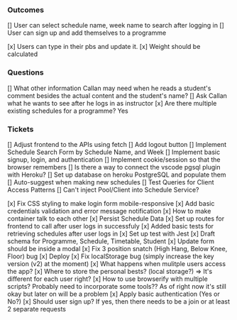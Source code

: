 ### Outcomes

[] User can select schedule name, week name to search after logging in
[] User can sign up and add themselves to a programme

[x] Users can type in their pbs and update it.
[x] Weight should be calculated

### Questions

[] What other information Callan may need when he reads a student's comment besides the actual content and the student's name?
[] Ask Callan what he wants to see after he logs in as instructor
[x] Are there multiple existing schedules for a programme? Yes

### Tickets

[] Adjust frontend to the APIs using fetch
[] Add logout button
[] Implement Schedule Search Form by Schedule Name, and Week
[] Implement basic signup, login, and authentication
[] Implement cookie/session so that the browser remembers
[] Is there a way to connect the vscode pgsql plugin with Heroku?
[] Set up database on heroku PostgreSQL and populate them
[] Auto-suggest when making new schedules
[] Test Queries for Client Access Patterns
[] Can't inject Pool/Client into Schedule Service?

[x] Fix CSS styling to make login form mobile-responsive
[x] Add basic credentials validation and error message notification
[x] How to make container talk to each other
[x] Persist Schedule Data
[x] Set up routes for frontend to call after user logs in successfuly
[x] Added basic tests for retrieving schedules after user logs in
[x] Set up test with Jest
[x] Draft schema for Programme, Schedule, Timetable, Student
[x] Update form should be inside a modal
[x] Fix 3 position snatch (High Hang, Below Knee, Floor) bug
[x] Deploy
[x] Fix localStorage bug (simply increase the key version (v2) at the moment)
[x] What happens when mulitple users access the app?
[x] Where to store the personal bests? (local storage?) => It's different for each user right?
[x] How to use browserify with multiple scripts? Probably need to incorporate some tools?? As of right now it's still okay but later on will be a problem
[x] Apply basic authentication (Yes or No?)
[x] Should user sign up? If yes, then there needs to be a join or at least 2 separate requests
